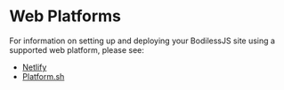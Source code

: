 # Web Platforms

For information on setting up and deploying your BodilessJS site using a supported web platform,
please see:

- [Netlify](./Netlify)
- [Platform.sh](./Platform_sh.md)
